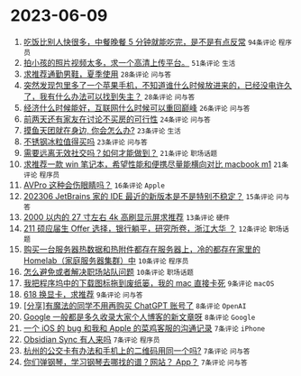 # 2023-06-09

1. [吃饭比别人快很多，中餐晚餐 5 分钟就能吃完，是不是有点反常](https://www.v2ex.com/t/947169) `94条评论` `程序员`
1. [拍小孩的照片视频太多，求一个高清上传平台。](https://www.v2ex.com/t/947187) `51条评论` `生活`
1. [求推荐通勤男鞋，夏季使用](https://www.v2ex.com/t/947219) `28条评论` `问与答`
1. [突然发现包里多了一个苹果手机，不知道谁什么时候放进来的，已经没电许久了，我有什么办法可以找到失主？](https://www.v2ex.com/t/947160) `28条评论` `问与答`
1. [经济什么时候能好，互联网什么时候可以重回巅峰](https://www.v2ex.com/t/947198) `26条评论` `问与答`
1. [前两天还有家友在讨论不买房的可行性](https://www.v2ex.com/t/947182) `24条评论` `问与答`
1. [摸鱼天团就在身边, 你会怎么办?](https://www.v2ex.com/t/947230) `23条评论` `生活`
1. [不锈钢冰粒值得买吗](https://www.v2ex.com/t/947220) `23条评论` `问与答`
1. [需要远离无效社交吗？如何才能做到？](https://www.v2ex.com/t/947229) `21条评论` `职场话题`
1. [求推荐一款 win 笔记本，希望性能和便携尽量能横向对比 macbook m1](https://www.v2ex.com/t/947210) `21条评论` `程序员`
1. [AVPro 这种会伤眼睛吗？](https://www.v2ex.com/t/947170) `16条评论` `Apple`
1. [202306 JetBrains 家的 IDE 最近的新版本是不是特别不稳定？](https://www.v2ex.com/t/947186) `15条评论` `问与答`
1. [2000 以内的 27 寸左右 4k 高刷显示屏求推荐](https://www.v2ex.com/t/947158) `13条评论` `硬件`
1. [211 硕应届生 Offer 选择，银行躺平，研究所卷，浙江大华 ？](https://www.v2ex.com/t/947203) `12条评论` `职场话题`
1. [购买一台服务器热数据和热附件都存在服务器上，冷的都存在家里的 Homelab（家庭服务器集群）中](https://www.v2ex.com/t/947211) `10条评论` `程序员`
1. [怎么避免或者解决职场站队问题](https://www.v2ex.com/t/947168) `10条评论` `职场话题`
1. [我把程序坞中的下载图标拖到废纸篓，我的 mac 直接卡死](https://www.v2ex.com/t/947184) `9条评论` `macOS`
1. [618 换显卡，求推荐](https://www.v2ex.com/t/947166) `9条评论` `问与答`
1. [[分享]有魔法的同学不用再购买 ChatGPT 账号了](https://www.v2ex.com/t/947232) `8条评论` `OpenAI`
1. [Google 一般都是多久收录大家个人博客的新文章呀](https://www.v2ex.com/t/947154) `8条评论` `Google`
1. [一个 iOS 的 bug 和我和 Apple 的菜鸡客服的沟通记录](https://www.v2ex.com/t/947234) `7条评论` `iPhone`
1. [Obsidian Sync 有人来吗](https://www.v2ex.com/t/947223) `7条评论` `程序员`
1. [杭州的公交卡有办法和手机上的二维码用同一个吗?](https://www.v2ex.com/t/947216) `7条评论` `问与答`
1. [你们弹钢琴，学习钢琴去哪找的谱？网站？ App？](https://www.v2ex.com/t/947214) `7条评论` `问与答`
